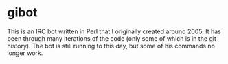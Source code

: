 # gibot

This is an IRC bot written in Perl that I originally created around 2005. It has been through many iterations
of the code (only some of which is in the git history). The bot is still running to this day, but some of his
commands no longer work.
